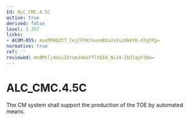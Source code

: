```yaml
---
Id: ALC_CMC.4.5C
active: true
derived: false
level: 1.357
links:
- ACOM-055: muxMXBGZtT_CwjCFtKtkuxm8XaJxXizUkbYK-d7qYPg=
normative: true
ref: ''
reviewed: mn8MtljmUuiIOromJ4eof7lYQIH_NiJ4-Zb3lqsF3Qw=
---
```


# ALC_CMC.4.5C

The CM system shall support the production of the TOE by automated means.